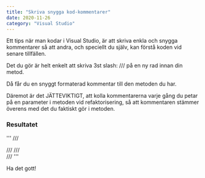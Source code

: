 ```yaml
---
title: "Skriva snygga kod-kommentarer"
date: 2020-11-26
category: "Visual Studio"
---
```


Ett tips när man kodar i Visual Studio, är att skriva enkla och snygga kommentarer så att andra, och speciellt du själv, kan förstå koden vid senare tillfällen. 

Det du gör är helt enkelt att skriva 3st slash: /// på en ny rad innan din metod. 

Då får du en snyggt formaterad kommentar till den metoden du har. 

Däremot är det JÄTTEVIKTIGT, att kolla kommentarerna varje gång du petar på en parameter i metoden vid refaktorisering, så att kommentaren stämmer överens med det du faktiskt gör i metoden. 

### Resultatet
'''
    /// <summary>
    /// 
    /// </summary>
    /// <returns></returns>
'''

Ha det gott! 